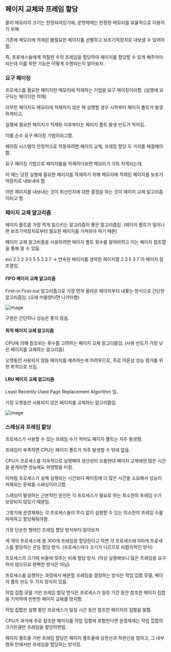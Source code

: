 ## 페이지 교체와 프레임 할당

물리 메모리의 크기는 한정되어있기에, 운영체제는 한정된 메모리를 효율적으로 이용하기 위해

기존에 메모리에 적재된 불필요한 페이지를 선별하고 보조기억장치로 내보낼 수 있어야함.

즉, 프로세스들에게 적절한 수의 프레임을 할당하여 페이지를 할당할 수 있게 해주어야되는데 이를 위한 기능은 어떻게 수행되는지 알아보자. 

### 요구 페이징

프로세스를 필요한 페이지만 메모리에 적재하는 기법을 요구 페이징이라함.
(실행에 요구되는 페이지만 적재)

아무런 페이지도 메모리에 적재하지 않은 채 실행할 경우 시작부터 페이지 폴트가 발생하게되고, 

실행에 필요한 페이지가 적재된 이후부터는 페이지 폴트 발생 빈도가 적어짐.

이를 순수 요구 페이징 기법이라고함.

페이징 시스템이 안정적으로 작동하려면 페이지 교체, 프레임 할당 두 가지를 해결해야함.

요구 페이징 기법으로 페이지들을 적재하다보면 메모리가 가득 차게되는데,

이 때는 당장 실행에 필요한 페이지를 적재하기 위해 메모리에 적재된 페이지를 보조기억장치로 내보내야 함.

어떤 페이지를 내보내는 것이 최선인지에 대한 결정을 하는 것이 페이지 교체 알고리즘이라고 함.

### 페이지 교체 알고리즘

페이지 폴트를 가장 적게 일으키는 알고리즘이 좋은 알고리즘임.
(페이지 폴트가 일어나면 보조기억장치로부터 필요한 페이지를 가져와야 하기 때문)

페이지 교체 알고리즘을 사용하려면 페이지 폴트 횟수를 알야아하고 이는 페이지 참조열을 통해 알 수 있음.

ex) 2 2 2 3 5 5 5 3 3 7 -> 연속된 페이지를 생략한 페이지열 2 3 5 3 7 이 페이지 참조열임.

#### FIFO 페이지 교체 알고리즘

First-in First-out 알고리즘으로 가장 먼저 올라온 페이지부터 내쫓는 방식으로 간단한 알고리즘임.
(오래 머물렀다면 나가야함)

![image](https://github.com/wltnthss/learning-cs/assets/60785586/60c90b1d-5e5b-40e8-9b16-6976756848b0)

구현은 간단하나 성능은 좋지 않음.

#### 최적 페이지 교체 알고리즘

CPU에 의해 참조되는 횟수를 고려하는 페이지 교체 알고리즘임.
(사용 빈도가 가장 낮은 페이지를 교체하는 알고리즘)

오랫동안 사용되지 않을 페이지를 예측하는게 어려우므로, 주로 이론상 성능 평가를 위한 목적으로 쓰임.

#### LRU 페이지 교체 알고리즘

Least Recently Used Page Replacement Algorithm 임.

가장 오랫동안 사용되지 않은 페이지를 교체하는 알고리즘임.

![image](https://github.com/wltnthss/learning-cs/assets/60785586/2e61aa59-72f1-44ec-9496-dfc37f727f46)

### 스레싱과 프레임 할당

프로세스가 사용할 수 있는 프레임 수가 적어도 페이지 폴트는 자주 발생함.

프레임이 부족하면 CPU는 페이지 폴트가 자주 발생할 수 밖에 없음.

CPU가 프로세스를 지속적으로 실행해야 생산성이 오를텐데 페이지 교체에만 많은 시간을 쏟게되면 성능에도 악영향을 미침.

이처럼 프로세스가 실제 실행되는 시간보다 페이징에 더 많은 시간을 소요해서 성능이 저해되는 문제를 스래싱이라고함.

스래싱이 발생하는 근본적인 원인은 각 프로세스가 필요로 하는 최소한의 프레임 수가 보장되지 않았기 때문임.

그렇기에 운영체제는 각 프로세스들이 무리 없이 실행할 수 있는 최소한의 프레임 수를 파악하고 할당해줘야함.

가장 단순한 형태인 프레임 할당 방식부터 알아보자.

세 개의 프로세스에 총 300개 프레임을 할당한다고 하면 각 프로세스에 100개 프로세스를 할당하는 균등 할당 방식.
(프로세스마다 크기가 다르므로 비합리적인 방식)

프로세스의 크기에 비율에 맞추는 비례 할당 방식.
(막상 실행해보니 많은 프레임을 요구하지 않으므로 완벽한 방식은 아님)

프로세스를 실행하는 과정에서 배분할 프레임을 결정하는 방식은 작업 집합 모델, 페이지 폴트 빈도 두 가지 방식이 있음.

작업 집합 모델 기반 프레임 할당 방식은 프로세스가 일정 기간 동안 참조한 페이지 집합을 기억하여 빈번한 페이지 교체를 방지함.

작업 집합은 실행 중인 프로세스가 일정 시간 동안 참조한 페이지의 집함을 말함.

CPU가 과거에 주로 참조한 페이지를 작업 집함에 포함한다면 운영체제는 작업 집합의 크기만큼만 프레임을 할당하면됨.

페이지 폴트율 기반 프레임 할당은 페이지 폴트율에 상한선과 하한선을 정하고, 그 내부 범위 안에서만 프레임을 할당하는 방식임.











